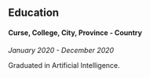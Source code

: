 ## Education

#### Curse, College, City, Province - Country
*January 2020 - December 2020*

Graduated in Artificial Intelligence.
